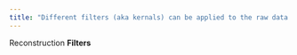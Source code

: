 ```yaml
---
title: "Different filters (aka kernals) can be applied to the raw data BEFORE the back projection.   These can emphasize different tissues: -standard: balanced detail and noise -smooth: low detail, low noise -bone: high detail ,high noise"
---
```

Reconstruction <b>Filters</b>

